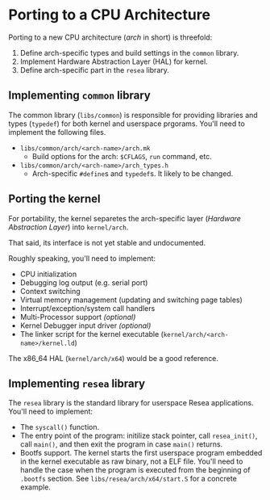 # Porting to a CPU Architecture

Porting to a new CPU architecture (*arch* in short) is threefold:

1. Define arch-specific types and build settings in the `common` library.
2. Implement Hardware Abstraction Layer (HAL) for kernel.
3. Define arch-specific part in the `resea` library.

## Implementing `common` library
The common library (`libs/common`) is responsible for providing libraries and types (`typedef`) for both kernel and userspace prgorams. You'll need to implement
the following files.

- `libs/common/arch/<arch-name>/arch.mk`
  - Build options for the arch: `$CFLAGS`, `run` command, etc.
- `libs/common/arch/<arch-name>/arch_types.h`
  - Arch-specific `#define`s and `typedef`s. It likely to be changed.

## Porting the kernel
For portability, the kernel separetes the arch-specific layer
(*Hardware Abstraction Layer*) into `kernel/arch`.

That said, its interface is not yet stable and undocumented.

Roughly speaking, you'll need to implement:

- CPU initialization
- Debugging log output (e.g. serial port)
- Context switching
- Virtual memory management (updating and switching page tables)
- Interrupt/exception/system call handlers
- Multi-Processor support *(optional)*
- Kernel Debugger input driver *(optional)*
- The linker script for the kernel executable (`kernel/arch/<arch-name>/kernel.ld`)

The x86_64 HAL (`kernel/arch/x64`) would be a good reference.

## Implementing `resea` library
The `resea` library is the standard library for userspace Resea applications.
You'll need to implement:

- The `syscall()` function.
- The entry point of the program: initilize stack pointer, call `resea_init()`,
  call `main()`, and then exit the program in case `main()` returns.
- Bootfs support. The kernel starts the first userspace program embedded in
  the kernel executable as raw binary, not a ELF file. You'll need to handle the
  case when the program is executed from the beginning of `.bootfs` section.
  See `libs/resea/arch/x64/start.S` for a concrete example.
